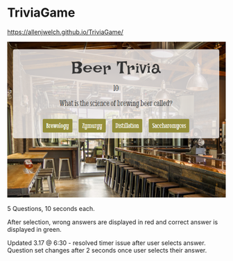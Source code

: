 # TriviaGame

https://allenjwelch.github.io/TriviaGame/

![title image](trivia.PNG)

5 Questions, 10 seconds each. 

After selection, wrong answers are displayed in red and correct answer is displayed in green. 

Updated 3.17 @ 6:30 - resolved timer issue after user selects answer. Question set changes after 2 seconds once user selects their answer. 
